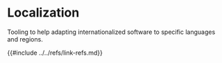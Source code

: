 # Localization

Tooling to help adapting internationalized software to specific languages and regions.

{{#include ../../refs/link-refs.md}}
